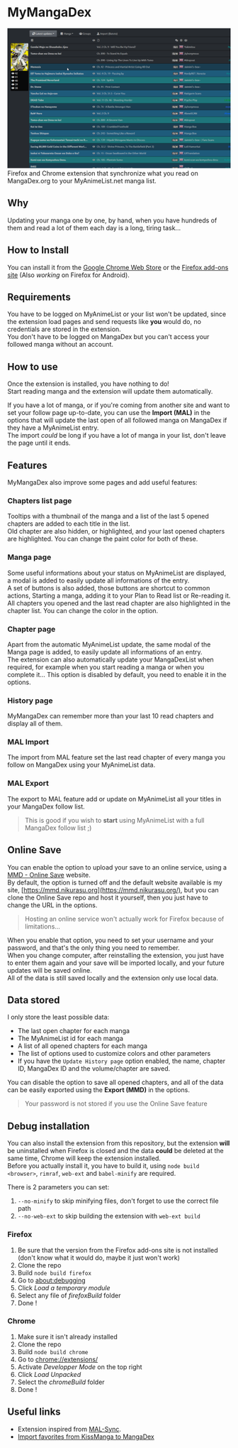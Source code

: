 # MyMangaDex

![Follow page Screenshot](screenshots/follow.png)  
Firefox and Chrome extension that synchronize what you read on MangaDex.org to your MyAnimeList.net manga list.

## Why

Updating your manga one by one, by hand, when you have hundreds of them and read a lot of them each day is a long, tiring task...

## How to Install

You can install it from the [Google Chrome Web Store](https://chrome.google.com/webstore/detail/mymangadex/ihejddjcdmdppiimegmknbcaiebklajl) or the [Firefox add-ons site](https://addons.mozilla.org/en/firefox/addon/mymangadex/) (Also *working* on Firefox for Android).  

## Requirements

You have to be logged on MyAnimeList or your list won't be updated, since the extension load pages and send requests like **you** would do, no credentials are stored in the extension.  
You don't have to be logged on MangaDex but you can't access your followed manga without an account.

## How to use

Once the extension is installed, you have nothing to do!  
Start reading manga and the extension will update them automatically.

If you have a lot of manga, or if you're coming from another site and want to set your follow page up-to-date, you can use the **Import (MAL)** in the options that will update the last open of all followed manga on MangaDex if they have a MyAnimeList entry.  
The import *could* be long if you have a lot of manga in your list, don't leave the page until it ends.

## Features

MyMangaDex also improve some pages and add useful features:

### Chapters list page

Tooltips with a thumbnail of the manga and a list of the last 5 opened chapters are added to each title in the list.  
Old chapter are also hidden, or highlighted, and your last opened chapters are highlighted. You can change the paint color for both of these.

### Manga page

Some useful informations about your status on MyAnimeList are displayed, a modal is added to easily update all informations of the entry.  
A set of buttons is also added, those buttons are shortcut to common actions, Starting a manga, adding it to your Plan to Read list or Re-reading it.  
All chapters you opened and the last read chapter are also highlighted in the chapter list. You can change the color in the option.

### Chapter page

Apart from the automatic MyAnimeList update, the same modal of the Manga page is added, to easily update all informations of an entry.  
The extension can also automatically update your MangaDexList when required, for example when you start reading a manga or when you complete it... This option is disabled by default, you need to enable it in the options.

### History page

MyMangaDex can remember more than your last 10 read chapters and display all of them.

### MAL Import

The import from MAL feature set the last read chapter of every manga you follow on MangaDex using your MyAnimeList data.

### MAL Export

The export to MAL feature add or update on MyAnimeList all your titles in your MangaDex follow list.

> This is good if you wish to **start** using MyAnimeList with a full MangaDex follow list ;)

## Online Save

You can enable the option to upload your save to an online service, using a [MMD - Online Save](https://github.com/Glagan/MyMangaDex-OnlineSave) website.  
By default, the option is turned off and the default website available is my site, [https://mmd.nikurasu.org](https://mmd.nikurasu.org/), but you can clone the Online Save repo and host it yourself, then you just have to change the URL in the options.  

> Hosting an online service won't actually work for Firefox because of limitations...

When you enable that option, you need to set your username and your password, and that's the only thing you need to remember.  
When you change computer, after reinstalling the extension, you just have to enter them again and your save will be imported locally, and your future updates will be saved online.  
All of the data is still saved locally and the extension only use local data.

## Data stored

I only store the least possible data:

* The last open chapter for each manga
* The MyAnimeList id for each manga
* A list of all opened chapters for each manga
* The list of options used to customize colors and other parameters
* If you have the ``Update History page`` option enabled, the name, chapter ID, MangaDex ID and the volume/chapter are saved.

You can disable the option to save all opened chapters, and all of the data can be easily exported using the **Export (MMD)** in the options.

> Your password is not stored if you use the Online Save feature

## Debug installation

You can also install the extension from this repository, but the extension **will** be uninstalled when Firefox is closed and the data **could** be deleted at the same time, Chrome will keep the extension installed.  
Before you actually install it, you have to build it, using ``node build <browser>``, ``rimraf``, ``web-ext`` and ``babel-minify`` are required.

There is 2 parameters you can set:

1. ``--no-minify`` to skip minifying files, don't forget to use the correct file path
2. ``--no-web-ext`` to skip building the extension with ``web-ext build``

### Firefox

1. Be sure that the version from the Firefox add-ons site is not installed (don't know what it would do, maybe it just won't work)
2. Clone the repo
3. Build ``node build firefox``
4. Go to [about:debugging](about:debugging)
5. Click *Load a temporary module*
6. Select any file of *firefoxBuild* folder
7. Done !

### Chrome

1. Make sure it isn't already installed
2. Clone the repo
3. Build ``node build chrome``
4. Go to [chrome://extensions/](chrome://extensions/)
5. Activate *Developper Mode* on the top right
6. Click *Load Unpacked*
7. Select the *chromeBuild* folder
8. Done !

## Useful links

* Extension inspired from [MAL-Sync](https://github.com/lolamtisch/MALSync).
* [Import favorites from KissManga to MangaDex](https://old.reddit.com/r/manga/comments/8qebu4/import_kissmanga_bookmarks_to_mangadex/)

